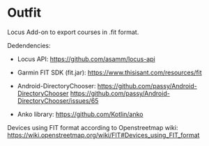 # Outfit
Locus Add-on to export courses in .fit format.

Dedendencies:

* Locus API:
https://github.com/asamm/locus-api

* Garmin FIT SDK (fit.jar):
https://www.thisisant.com/resources/fit

* Android-DirectoryChooser:
https://github.com/passy/Android-DirectoryChooser
https://github.com/passy/Android-DirectoryChooser/issues/65

* Anko library:
https://github.com/Kotlin/anko

Devices using FIT format according to Openstreetmap wiki:
https://wiki.openstreetmap.org/wiki/FIT#Devices_using_FIT_format
